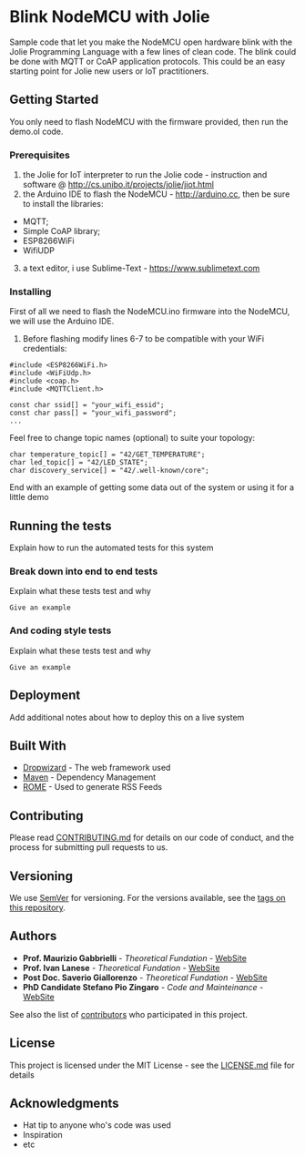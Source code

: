 # Blink NodeMCU with Jolie

Sample code that let you make the NodeMCU open hardware blink with the Jolie Programming Language with a few lines of clean code. The blink could be done with MQTT or CoAP application protocols. This could be an easy starting point for Jolie new users or IoT practitioners.

## Getting Started

You only need to flash NodeMCU with the firmware provided, then run the demo.ol code.

### Prerequisites

1. the Jolie for IoT interpreter to run the Jolie code - instruction and software @ http://cs.unibo.it/projects/jolie/jiot.html
2. the Arduino IDE to flash the NodeMCU - http://arduino.cc, then be sure to install the libraries:
  * MQTT;
  * Simple CoAP library;
  * ESP8266WiFi
  * WifiUDP
3. a text editor, i use Sublime-Text - https://www.sublimetext.com

### Installing

First of all we need to flash the NodeMCU.ino firmware into the NodeMCU, we will use the Arduino IDE.

1. Before flashing modify lines 6-7 to be compatible with your WiFi credentials:

```
#include <ESP8266WiFi.h>
#include <WiFiUdp.h>
#include <coap.h>
#include <MQTTClient.h>

const char ssid[] = "your_wifi_essid";
const char pass[] = "your_wifi_password";
...
```

Feel free to change topic names (optional) to suite your topology:

```
char temperature_topic[] = "42/GET_TEMPERATURE"; 
char led_topic[] = "42/LED_STATE";
char discovery_service[] = "42/.well-known/core";
```

End with an example of getting some data out of the system or using it for a little demo

## Running the tests

Explain how to run the automated tests for this system

### Break down into end to end tests

Explain what these tests test and why

```
Give an example
```

### And coding style tests

Explain what these tests test and why

```
Give an example
```

## Deployment

Add additional notes about how to deploy this on a live system

## Built With

* [Dropwizard](http://www.dropwizard.io/1.0.2/docs/) - The web framework used
* [Maven](https://maven.apache.org/) - Dependency Management
* [ROME](https://rometools.github.io/rome/) - Used to generate RSS Feeds

## Contributing

Please read [CONTRIBUTING.md](https://github.com/stefanopiozingaro/Jolie-NodeMCU/blob/master/CONTRIBUTING.md) for details on our code of conduct, and the process for submitting pull requests to us.

## Versioning

We use [SemVer](http://semver.org/) for versioning. For the versions available, see the [tags on this repository](https://github.com/your/project/tags). 

## Authors

* **Prof. Maurizio Gabbrielli** - *Theoretical Fundation* - [WebSite](http://cs.unibo.it/~gabbri)
* **Prof. Ivan Lanese** - *Theoretical Fundation* - [WebSite](http://cs.unibo.it/~ilanese)
* **Post Doc. Saverio Giallorenzo** - *Theoretical Fundation* - [WebSite](http://cs.unibo.it/~giallor)
* **PhD Candidate Stefano Pio Zingaro** - *Code and Mainteinance* - [WebSite](http://cs.unibo.it/~stefanopio.zingaro)

See also the list of [contributors](https://github.com/stefanopiozingaro/Jolie-NodeMCU/blob/master/CONTRIBUTING.md) who participated in this project.

## License

This project is licensed under the MIT License - see the [LICENSE.md](LICENSE.md) file for details

## Acknowledgments

* Hat tip to anyone who's code was used
* Inspiration
* etc

